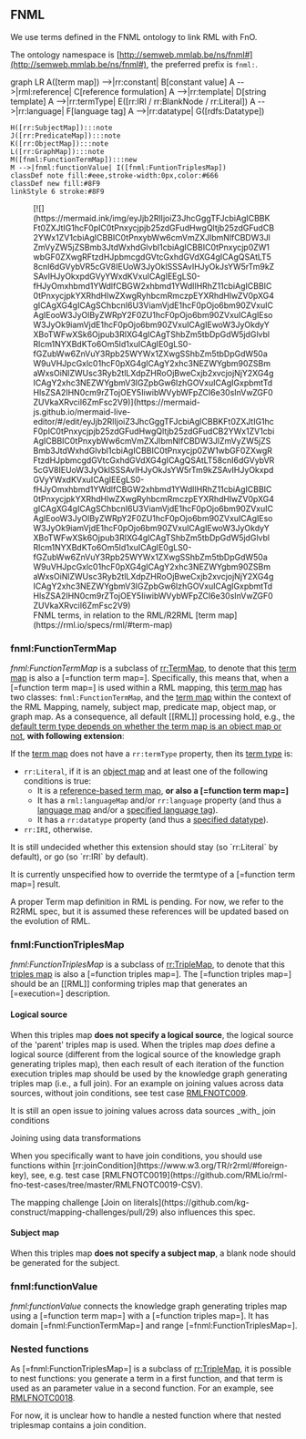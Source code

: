 ## FNML

We use terms defined in the <a>FNML</a> ontology to link <a>RML</a> with <a>FnO</a>.

The ontology namespace is [http://semweb.mmlab.be/ns/fnml#](http://semweb.mmlab.be/ns/fnml#),
the preferred prefix is `fnml:`.

<div class="mermaid remove">
graph LR
    A([term map]) -->|rr:constant| B[constant value]
    A -->|rml:reference| C[reference formulation]
    A -->|rr:template| D[string template]
    A -->|rr:termType| E([rr:IRI / rr:BlankNode / rr:Literal])
    A -->|rr:language| F[language tag]
    A -->|rr:datatype| G([rdfs:Datatype])

    H([rr:SubjectMap]):::note
    J([rr:PredicateMap]):::note
    K([rr:ObjectMap]):::note
    L([rr:GraphMap]):::note
    M([fnml:FunctionTermMap]):::new
    M -->|fnml:functionValue| I([fnml:FuntionTriplesMap])
    classDef note fill:#eee,stroke-width:0px,color:#666
    classDef new fill:#8F9
    linkStyle 6 stroke:#8F9
</div>

<figure data-format="markdown">
[![](https://mermaid.ink/img/eyJjb2RlIjoiZ3JhcGggTFJcbiAgICBBKFt0ZXJtIG1hcF0pIC0tPnxycjpjb25zdGFudHwgQltjb25zdGFudCB2YWx1ZV1cbiAgICBBIC0tPnxybWw6cmVmZXJlbmNlfCBDW3JlZmVyZW5jZSBmb3JtdWxhdGlvbl1cbiAgICBBIC0tPnxycjp0ZW1wbGF0ZXwgRFtzdHJpbmcgdGVtcGxhdGVdXG4gICAgQSAtLT58cnI6dGVybVR5cGV8IEUoW3JyOklSSSAvIHJyOkJsYW5rTm9kZSAvIHJyOkxpdGVyYWxdKVxuICAgIEEgLS0-fHJyOmxhbmd1YWdlfCBGW2xhbmd1YWdlIHRhZ11cbiAgICBBIC0tPnxycjpkYXRhdHlwZXwgRyhbcmRmczpEYXRhdHlwZV0pXG4gICAgXG4gICAgSChbcnI6U3ViamVjdE1hcF0pOjo6bm90ZVxuICAgIEooW3JyOlByZWRpY2F0ZU1hcF0pOjo6bm90ZVxuICAgIEsoW3JyOk9iamVjdE1hcF0pOjo6bm90ZVxuICAgIEwoW3JyOkdyYXBoTWFwXSk6Ojpub3RlXG4gICAgTShbZm5tbDpGdW5jdGlvblRlcm1NYXBdKTo6Om5ld1xuICAgIE0gLS0-fGZubWw6ZnVuY3Rpb25WYWx1ZXwgSShbZm5tbDpGdW50aW9uVHJpcGxlc01hcF0pXG4gICAgY2xhc3NEZWYgbm90ZSBmaWxsOiNlZWUsc3Ryb2tlLXdpZHRoOjBweCxjb2xvcjojNjY2XG4gICAgY2xhc3NEZWYgbmV3IGZpbGw6IzhGOVxuICAgIGxpbmtTdHlsZSA2IHN0cm9rZTojOEY5IiwibWVybWFpZCI6e30sInVwZGF0ZUVkaXRvciI6ZmFsc2V9)](https://mermaid-js.github.io/mermaid-live-editor/#/edit/eyJjb2RlIjoiZ3JhcGggTFJcbiAgICBBKFt0ZXJtIG1hcF0pIC0tPnxycjpjb25zdGFudHwgQltjb25zdGFudCB2YWx1ZV1cbiAgICBBIC0tPnxybWw6cmVmZXJlbmNlfCBDW3JlZmVyZW5jZSBmb3JtdWxhdGlvbl1cbiAgICBBIC0tPnxycjp0ZW1wbGF0ZXwgRFtzdHJpbmcgdGVtcGxhdGVdXG4gICAgQSAtLT58cnI6dGVybVR5cGV8IEUoW3JyOklSSSAvIHJyOkJsYW5rTm9kZSAvIHJyOkxpdGVyYWxdKVxuICAgIEEgLS0-fHJyOmxhbmd1YWdlfCBGW2xhbmd1YWdlIHRhZ11cbiAgICBBIC0tPnxycjpkYXRhdHlwZXwgRyhbcmRmczpEYXRhdHlwZV0pXG4gICAgXG4gICAgSChbcnI6U3ViamVjdE1hcF0pOjo6bm90ZVxuICAgIEooW3JyOlByZWRpY2F0ZU1hcF0pOjo6bm90ZVxuICAgIEsoW3JyOk9iamVjdE1hcF0pOjo6bm90ZVxuICAgIEwoW3JyOkdyYXBoTWFwXSk6Ojpub3RlXG4gICAgTShbZm5tbDpGdW5jdGlvblRlcm1NYXBdKTo6Om5ld1xuICAgIE0gLS0-fGZubWw6ZnVuY3Rpb25WYWx1ZXwgSShbZm5tbDpGdW50aW9uVHJpcGxlc01hcF0pXG4gICAgY2xhc3NEZWYgbm90ZSBmaWxsOiNlZWUsc3Ryb2tlLXdpZHRoOjBweCxjb2xvcjojNjY2XG4gICAgY2xhc3NEZWYgbmV3IGZpbGw6IzhGOVxuICAgIGxpbmtTdHlsZSA2IHN0cm9rZTojOEY5IiwibWVybWFpZCI6e30sInVwZGF0ZUVkaXRvciI6ZmFsc2V9)
<figcaption>FNML terms, in relation to the RML/R2RML [term map](https://rml.io/specs/rml/#term-map)</figcaption>
</figure>

### fnml:FunctionTermMap

<dfn>fnml:FunctionTermMap</dfn> is a subclass of [rr:TermMap](http://www.w3.org/ns/r2rml#TermMap),
to denote that this [term map](https://rml.io/specs/rml/#term-map) is also a [=function term map=].
Specifically, this means that, when a [=function term map=] is used within a <a>RML mapping</a>,
this [term map](https://rml.io/specs/rml/#term-map) has two classes: `fnml:FunctionTermMap`, and the [term map](https://rml.io/specs/rml/#term-map) within the context of the RML Mapping,
namely, subject map, predicate map, object map, or graph map.
As a consequence, all default [[RML]] processing hold, e.g.,
the [default term type depends on whether the term map is an object map or not](https://rml.io/specs/rml/#termtype),
**with following extension**:

If the [term map](https://rml.io/specs/rml/#term-map) does not have a `rr:termType` property, then its [term type](https://rml.io/specs/rml/#term-type) is:
* `rr:Literal`, if it is an [object map](https://www.w3.org/TR/r2rml/#dfn-object-map) and at least one of the following conditions is true:
   * It is a [reference-based term map](https://rml.io/specs/rml/#reference-valued-term-map),  **or also a [=function term map=]**
   * It has a `rml:languageMap` and/or `rr:language` property (and thus a [language map](https://rml.io/specs/rml/#language-map) and/or a [specified language tag](https://rml.io/specs/rml/#specified-language-tag)).
   * It has a `rr:datatype` property (and thus a [specified datatype](https://rml.io/specs/rml/#specified-datatype)).
* `rr:IRI`, otherwise.

<p class="issue" data-number="5" data-format="markdown">
It is still undecided whether this extension should stay (so `rr:Literal` by default),
or go (so `rr:IRI` by default).
</p>

<p class="issue" data-number="7" data-format="markdown">
It is currently unspecified how to override the termtype of a [=function term map=] result.
</p>

<p class="issue" data-number="12" data-format="markdown">
A proper Term map definition in RML is pending.
For now, we refer to the R2RML spec, but it is assumed these references will be updated based on the evolution of RML.
</p>

### fnml:FunctionTriplesMap

<dfn>fnml:FunctionTriplesMap</dfn> is a subclass of [rr:TripleMap](http://www.w3.org/ns/r2rml#TriplesMap),
to denote that this [triples map](https://rml.io/specs/rml/#term-map) is also a [=function triples map=].
The [=function triples map=] should be an [[RML]] conforming triples map
that generates an [=execution=] description.

#### Logical source

When this triples map **does not specify a logical source**, the logical source of the 'parent' triples map is used.
When the triples map _does_ define a logical source (different from the logical source of the knowledge graph generating triples map),
then each result of each iteration of the function execution triples map should be used by the knowledge graph generating triples map
(i.e., a full join).
For an example on joining values across data sources, without join conditions, see test case [RMLFNOTC009](https://github.com/RMLio/rml-fno-test-cases/tree/master/RMLFNOTC0009-CSV).

<p class="issue" data-number="2" data-format="markdown">
It is still an open issue to joining values across data sources _with_ join conditions
</p>

<div class="practice">

<span class="practicelab">Joining using data transformations</span>

<p class="practicedesc" data-format="markdown">When you specifically want to have join conditions, you should use functions within [rr:joinCondition](https://www.w3.org/TR/r2rml/#foreign-key),
see, e.g. test case [RMLFNOTC0019](https://github.com/RMLio/rml-fno-test-cases/tree/master/RMLFNOTC0019-CSV).
</p>
</div>

<p class="issue" data-number="4" data-format="markdown">
The mapping challenge [Join on literals](https://github.com/kg-construct/mapping-challenges/pull/29) also influences this spec.
</p>

#### Subject map

When this triples map **does not specify a subject map**, a blank node should be generated for the subject.

### fnml:functionValue

<dfn>fnml:functionValue</dfn> connects the knowledge graph generating triples map using a [=function term map=] with a [=function triples map=].
It has domain [=fnml:FunctionTermMap=] and range [=fnml:FunctionTriplesMap=].

### Nested functions

As [=fnml:FunctionTriplesMap=] is a subclass of [rr:TripleMap](http://www.w3.org/ns/r2rml#TriplesMap),
it is possible to nest functions: you generate a term in a first function, and that term is used as an parameter value in a second function.
For an example, see [RMLFNOTC0018](https://github.com/RMLio/rml-fno-test-cases/tree/master/RMLFNOTC0018-CSV).

<p class="issue" data-number="3" data-format="markdown">
For now, it is unclear how to handle a nested function where that nested triplesmap contains a join condition.
</p>
